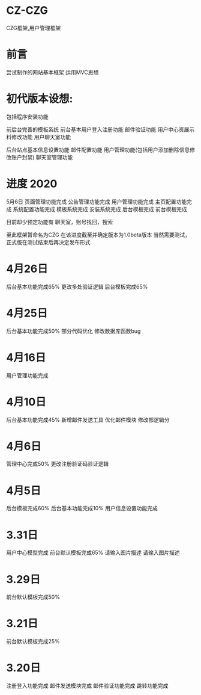 # CZ-CZG
CZG框架,用户管理框架

# 前言
尝试制作的网站基本框架
运用MVC思想

# 初代版本设想:
包括程序安装功能

前后台完善的模板系统
前台基本用户登入注册功能
邮件验证功能
用户中心资展示料修改功能
用户聊天室功能

后台站点基本信息设置功能
邮件配置功能
用户管理功能(包括用户添加删除信息修改账户封禁)
聊天室管理功能

# 进度 2020
5月6日
页面管理功能完成
公告管理功能完成
用户管理功能完成
主页配置功能完成
系统配置功能完成
模板系统完成
安装系统完成
后台模板完成
前台模板完成

目前却少预定功能有
聊天室，账号找回，搜索

至此框架暂命名为CZG
在该进度截至并确定版本为1.0beta版本
当然需要测试，正式版在测试结束后再决定发布形式

# 4月26日
后台基本功能完成65%
更改多处验证逻辑
后台模板完成65%

# 4月25日
后台基本功能完成50%
部分代码优化
修改数据库函数bug

# 4月16日
用户管理功能完成

# 4月10日
后台基本功能完成45%
新增邮件发送工具
优化邮件模块
修改部逻辑分

# 4月6日
管理中心完成50%
更改注册验证码验证逻辑

# 4月5日
后台模板完成60%
后台基本功能完成10%
用户信息设置功能完成

# 3.31日
用户中心模型完成
前台默认模板完成65%
请输入图片描述
请输入图片描述

# 3.29日
前台默认模板完成50%

# 3.21日
前台默认模板完成25%

# 3.20日
注册登入功能完成
邮件发送模块完成
邮件验证功能完成
跳转功能完成